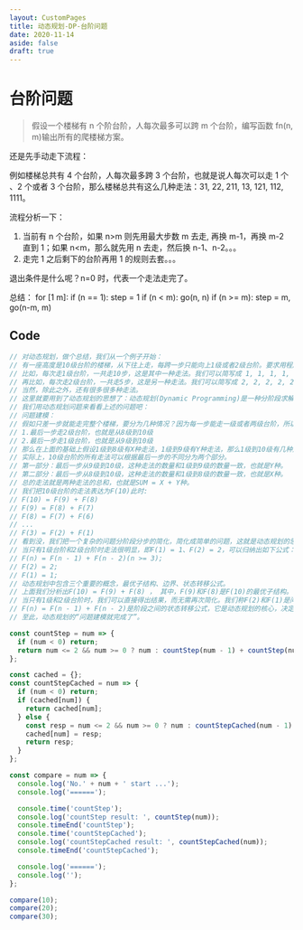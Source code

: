 ```yaml
---
layout: CustomPages
title: 动态规划-DP-台阶问题
date: 2020-11-14
aside: false
draft: true
---
```


# 台阶问题

> 假设一个楼梯有 n 个阶台阶，人每次最多可以跨 m 个台阶，编写函数 fn(n, m)输出所有的爬楼梯方案。

还是先手动走下流程：

例如楼梯总共有 4 个台阶，人每次最多跨 3 个台阶，也就是说人每次可以走 1 个
、2 个或者 3 个台阶，那么楼梯总共有这么几种走法：31, 22, 211, 13, 121, 112, 1111。

流程分析一下：

1. 当前有 n 个台阶，如果 n>m 则先用最大步数 m 去走, 再换 m-1，再换 m-2 直到 1；如果 n<m，那么就先用 n 去走，然后换 n-1、n-2。。。
2. 走完 1 之后剩下的台阶再用 1 的规则去套。。。

退出条件是什么呢？n=0 时，代表一个走法走完了。

总结：
for [1 m]:
if (n == 1): step = 1
if (n < m): go(n, n)
if (n >= m): step = m, go(n-m, m)

## Code

```js
// 对动态规划，做个总结，我们从一个例子开始：
// 有一座高度是10级台阶的楼梯，从下往上走，每跨一步只能向上1级或者2级台阶。要求用程序来求出一共有多少种走法。
// 比如，每次走1级台阶，一共走10步，这是其中一种走法。我们可以简写成 1, 1, 1, 1, 1, 1, 1, 1, 1, 1。
// 再比如，每次走2级台阶，一共走5步，这是另一种走法。我们可以简写成 2, 2, 2, 2, 2。
// 当然，除此之外，还有很多很多种走法。
// 这里就要用到了动态规划的思想了：动态规划(Dynamic Programming)是一种分阶段求解决策问题的数学思想。总结起来就是一句话，大事化小，小事化了。
// 我们用动态规划问题来看看上述的问题吧：
// 问题建模：
// 假如只差一步就能走完整个楼梯，要分为几种情况？因为每一步能走一级或者两级台阶，所以有如下两种情况：
// 1.最后一步走2级台阶，也就是从8级到10级
// 2.最后一步走1级台阶，也就是从9级到10级
// 那么在上面的基础上假设1级到8级有X种走法，1级到9级有Y种走法，那么1级到10级有几种走法？
// 实际上，10级台阶的所有走法可以根据最后一步的不同分为两个部分。
// 第一部分：最后一步从9级到10级，这种走法的数量和1级到9级的数量一致，也就是Y种。
// 第二部分：最后一步从8级到10级，这种走法的数量和1级到8级的数量一致，也就是X种。
// 总的走法就是两种走法的总和，也就是SUM = X + Y种。
// 我们把10级台阶的走法表达为F(10)此时:
// F(10) = F(9) + F(8)
// F(9) = F(8) + F(7)
// F(8) = F(7) + F(6)
// ...
// F(3) = F(2) + F(1)
// 看到没，我们把一个复杂的问题分阶段分步的简化，简化成简单的问题，这就是动态规划的思想。
// 当只有1级台阶和2级台阶时走法很明显，即F(1) = 1、F(2) = 2，可以归纳出如下公式：
// F(n) = F(n - 1) + F(n - 2)(n >= 3);
// F(2) = 2;
// F(1) = 1;
// 动态规划中包含三个重要的概念，最优子结构、边界、状态转移公式。
// 上面我们分析出F(10) = F(9) + F(8) ， 其中，F(9)和F(8)是F(10)的最优子结构。
// 当只有1级和2级台阶时，我们可以直接得出结果，而无需再次简化。我们称F(2)和F(1)是问题的"边界"，如果一个问题没有边界，那么这个问题就没有有限解。
// F(n) = F(n - 1) + F(n - 2)是阶段之间的状态转移公式，它是动态规划的核心，决定了问题的每个阶段和下阶段之间的关系。
// 至此，动态规划的“问题建模就完成了”。

const countStep = num => {
  if (num < 0) return;
  return num <= 2 && num >= 0 ? num : countStep(num - 1) + countStep(num - 2);
};

const cached = {};
const countStepCached = num => {
  if (num < 0) return;
  if (cached[num]) {
    return cached[num];
  } else {
    const resp = num <= 2 && num >= 0 ? num : countStepCached(num - 1) + countStepCached(num - 2);
    cached[num] = resp;
    return resp;
  }
};

const compare = num => {
  console.log('No.' + num + ' start ...');
  console.log('======');

  console.time('countStep');
  console.log('countStep result: ', countStep(num));
  console.timeEnd('countStep');
  console.time('countStepCached');
  console.log('countStepCached result: ', countStepCached(num));
  console.timeEnd('countStepCached');

  console.log('======');
  console.log('');
};

compare(10);
compare(20);
compare(30);
```
